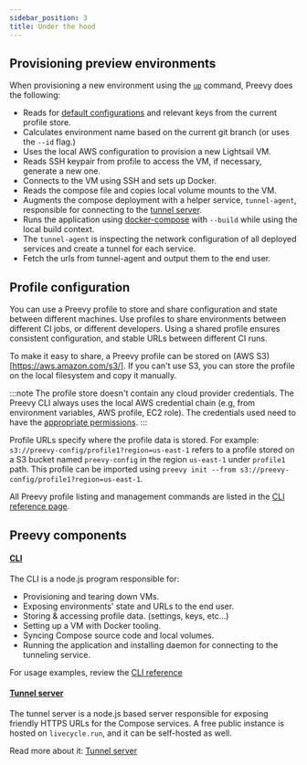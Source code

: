 ```yaml
---
sidebar_position: 3
title: Under the hood
---
```


## Provisioning preview environments

When provisioning a new environment using the [`up`](/cli-reference#preevy-up-service) command, Preevy does the following:

- Reads for [default configurations](#profile-configuration) and relevant keys from the current profile store.
- Calculates environment name based on the current git branch (or uses the `--id` flag.)
- Uses the local AWS configuration to provision a new Lightsail VM.
- Reads SSH keypair from profile to access the VM, if necessary, generate a new one.
- Connects to the VM using SSH and sets up Docker.
- Reads the compose file and copies local volume mounts to the VM.
- Augments the compose deployment with a helper service, `tunnel-agent`, responsible for connecting to the [tunnel server](/tunnel-server).
- Runs the application using [docker-compose](https://docs.docker.com/compose/) with `--build` while using the local build context.
- The `tunnel-agent` is inspecting the network configuration of all deployed services and create a tunnel for each service.
- Fetch the urls from tunnel-agent and output them to the end user.

## Profile configuration

You can use a Preevy profile to store and share configuration and state between different machines. Use profiles to share environments between different CI jobs, or different developers.
Using a shared profile ensures consistent configuration, and stable URLs between different CI runs.

To make it easy to share, a Preevy profile can be stored on (AWS S3)[https://aws.amazon.com/s3/]. If you can't use S3, you can store the profile on the local filesystem and copy it manually.

:::note
The profile store doesn't contain any cloud provider credentials.
The Preevy CLI always uses the local AWS credential chain (e.g, from environment variables, AWS profile, EC2 role). The credentials used need to have the [appropriate permissions](/drivers/aws-lightsail).
:::

Profile URLs specify where the profile data is stored. For example: `s3://preevy-config/profile1?region=us-east-1` refers to a profile stored on a S3 bucket named `preevy-config` in the region `us-east-1` under `profile1` path.
This profile can be imported using `preevy init --from s3://preevy-config/profile1?region=us-east-1`.

All Preevy profile listing and management commands are listed in the [CLI reference page](/cli-reference#preevy-profile-create-name-url). 

## Preevy components

#### [CLI](https://github.com/livecycle/preevy/tree/main/packages/cli)

The CLI is a node.js program responsible for:

- Provisioning and tearing down VMs.
- Exposing environments' state and URLs to the end user.
- Storing & accessing profile data. (settings, keys, etc...)
- Setting up a VM with Docker tooling.
- Syncing Compose source code and local volumes.
- Running the application and installing daemon for connecting to the tunneling service.

For usage examples, review the [CLI reference](/cli-reference.md)

#### [Tunnel server](https://github.com/livecycle/preevy/tree/main/packages/tunnel-server)

The tunnel server is a node.js based server responsible for exposing friendly HTTPS URLs for the Compose services.
A free public instance is hosted on `livecycle.run`, and it can be self-hosted as well.

Read more about it: [Tunnel server](/tunnel-server)

